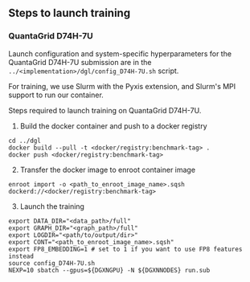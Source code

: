 ## Steps to launch training

### QuantaGrid D74H-7U

Launch configuration and system-specific hyperparameters for the QuantaGrid D74H-7U
submission are in the `../<implementation>/dgl/config_D74H-7U.sh` script.

For training, we use Slurm with the Pyxis extension, and Slurm's MPI support to run our container.

Steps required to launch training on QuantaGrid D74H-7U.

1. Build the docker container and push to a docker registry

```
cd ../dgl
docker build --pull -t <docker/registry:benchmark-tag> .
docker push <docker/registry:benchmark-tag>
```

2. Transfer the docker image to enroot container image

```
enroot import -o <path_to_enroot_image_name>.sqsh dockerd://<docker/registry:benchmark-tag>
```

3. Launch the training
```
export DATA_DIR="<data_path>/full"
export GRAPH_DIR="<graph_path>/full"
export LOGDIR="<path/to/output/dir>"
export CONT="<path_to_enroot_image_name>.sqsh"
export FP8_EMBEDDING=1 # set to 1 if you want to use FP8 features instead
source config_D74H-7U.sh
NEXP=10 sbatch --gpus=${DGXNGPU} -N ${DGXNNODES} run.sub
